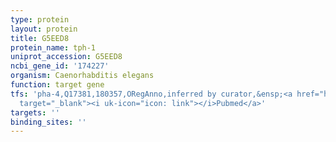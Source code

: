 ```yaml
---
type: protein
layout: protein
title: G5EED8
protein_name: tph-1
uniprot_accession: G5EED8
ncbi_gene_id: '174227'
organism: Caenorhabditis elegans
function: target gene
tfs: 'pha-4,Q17381,180357,ORegAnno,inferred by curator,&ensp;<a href="https://www.ncbi.nlm.nih.gov/pubmed/?term=11823633%5Buid%5D"
  target="_blank"><i uk-icon="icon: link"></i>Pubmed</a>'
targets: ''
binding_sites: ''
---
```

